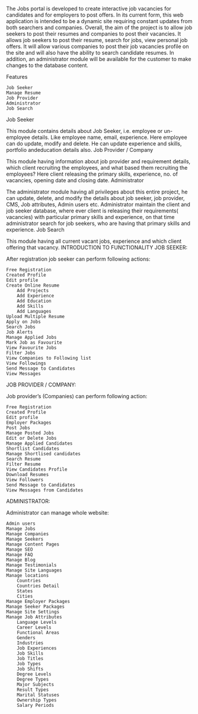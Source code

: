 The Jobs portal is developed to create interactive job vacancies for candidates and for employers to post offers. In its current form, this web application is intended to be a dynamic site requiring constant updates from both searchers and companies. Overall, the aim of the project is to allow job seekers to post their resumes and companies to post their vacancies. It allows job seekers to post their resume, search for jobs, view personal job offers. It will allow various companies to post their job vacancies profile on the site and will also have the ability to search candidate resumes. In addition, an administrator module will be available for the customer to make changes to the database content.

Features

    Job Seeker
    Manage Resume
    Job Provider
    Administrator
    Job Search

Job Seeker

This module contains details about Job Seeker, i.e. employee or un-employee details. Like employee name, email, experience. Here employee can do update, modify and delete. He can update experience and skills, portfolio andeducation details also.
Job Provider / Company

This module having information about job provider and requirement details, which client recruiting the employees, and what based them recruiting the employees? Here client releasing the primary skills, experience, no. of vacancies, opening date and closing date.
Administrator

The administrator module having all privileges about this entire project, he can update, delete, and modify the details about job seeker, job provider, CMS, Job attributes, Admin users etc. Administrator maintain the client and job seeker database, where ever client is releasing their requirements( vacancies) with particular primary skills and experience, on that time administrator search for job seekers, who are having that primary skills and experience.
Job Search

This module having all current vacant jobs, experience and which client offering that vacancy.
INTRODUCTION TO FUNCTIONALITY
JOB SEEKER:

After registration job seeker can perform following actions:

    Free Registration
    Created Profile
    Edit profile
    Create Online Resume
        Add Projects
        Add Experience
        Add Education
        Add Skills
        Add Languages
    Upload Multiple Resume
    Apply on Jobs
    Search Jobs
    Job Alerts
    Manage Applied Jobs
    Mark Job as Favourite
    View Favourite Jobs
    Filter Jobs
    View Companies to Following list
    View Followings
    Send Message to Candidates
    View Messages

JOB PROVIDER / COMPANY:

Job provider’s (Companies) can perform following action:

    Free Registration
    Created Profile
    Edit profile
    Employer Packages
    Post Jobs
    Manage Posted Jobs
    Edit or Delete Jobs
    Manage Applied Candidates
    Shortlist Candidates
    Manage Shortlised candidates
    Search Resume
    Filter Resume
    View Candidates Profile
    Download Resumes
    View Followers
    Send Message to Candidates
    View Messages from Candidates

ADMINISTRATOR:

Administrator can manage whole website:

    Admin users
    Manage Jobs
    Manage Companies
    Manage Seekers
    Manage Content Pages
    Manage SEO
    Manage FAQ
    Manage Blog
    Manage Testimonials
    Manage Site Languages
    Manage locations
        Countries
        Countries Detail
        States
        Cities
    Manage Employer Packages
    Manage Seeker Packages
    Manage Site Settings
    Manage Job Attributes
        Language Levels
        Career Levels
        Functional Areas
        Genders
        Industries
        Job Experiences
        Job Skills
        Job Titles
        Job Types
        Job Shifts
        Degree Levels
        Degree Types
        Major Subjects
        Result Types
        Marital Statuses
        Ownership Types
        Salary Periods


